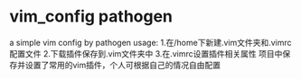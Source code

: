 # vim_config pathogen
a simple vim config by pathogen
usage:
1.在/home下新建.vim文件夹和.vimrc配置文件
2.下载插件保存到.vim文件夹中
3.在.vimrc设置插件相关属性
项目中保存并设置了常用的vim插件，个人可根据自己的情况自由配置
